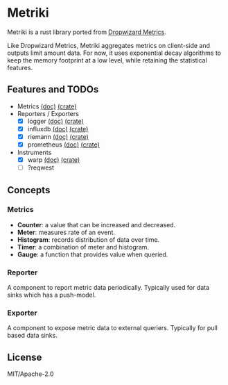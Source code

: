 # Metriki

Metriki is a rust library ported from [Dropwizard Metrics](https://github.com/dropwizard/metrics).

Like Dropwizard Metrics, Metriki aggregates metrics on client-side and outputs limit amount data.
For now, it uses exponential decay algorithms to keep the memory footprint at a low level, while
retaining the statistical features.

## Features and TODOs

- Metrics [(doc)](https://docs.rs/metriki-core/) [(crate)](https://crates.io/crates/metriki-core)
- Reporters / Exporters
  - [x] logger [(doc)](https://docs.rs/metriki-log-reporter/) [(crate)](https://crates.io/crates/metriki-log-reporter)
  - [x] influxdb [(doc)](https://docs.rs/metriki-influxdb-reporter/) [(crate)](https://crates.io/crates/metriki-influxdb-reporter)
  - [x] riemann [(doc)](https://docs.rs/metriki-riemann-reporter/) [(crate)](https://crates.io/crates/metriki-riemann-reporter)
  - [x] prometheus [(doc)](https://docs.rs/metriki-prometheus-exporter/) [(crate)](https://crates.io/crates/metriki-promethes-exporter)
- Instruments
  - [x] warp [(doc)](https://docs.rs/metriki-warp/) [(crate)](https://crates.io/crates/metriki-warp)
  - [ ] ?reqwest

## Concepts

### Metrics

- **Counter**: a value that can be increased and decreased.
- **Meter**: measures rate of an event.
- **Histogram**: records distribution of data over time.
- **Timer**: a combination of meter and histogram.
- **Gauge**: a function that provides value when queried.

### Reporter

A component to report metric data periodically. Typically used for data sinks which has a push-model.

### Exporter

A component to expose metric data to external queriers. Typically for pull based data sinks.

## License

MIT/Apache-2.0
